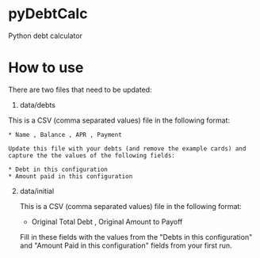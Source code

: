 # pyDebtCalc
Python debt calculator

# How to use
There are two files that need to be updated:

 1. data/debts

   This is a CSV (comma separated values) file in the following format:

    * Name , Balance , APR , Payment

    Update this file with your debts (and remove the example cards) and capture the the values of the following fields:

    * Debt in this configuration
    * Amount paid in this configuration

 2. data/initial

    This is a CSV (comma separated values) file in the following format:
    
    * Original Total Debt , Original Amount to Payoff

    Fill in these fields with the values from the "Debts in this configuration" and "Amount Paid in this configuration" fields from your first run.
    
